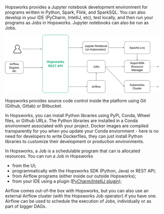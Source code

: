 Hopsworks provides a Jupyter notebook development environment for programs written in Python, Spark, Flink, and SparkSQL. You can also develop in your IDE (PyCharm, IntelliJ, etc), test locally, and then run your programs as Jobs in Hopsworks. Jupyter notebooks can also be run as Jobs.

<img src="/assets/images/concepts/dev/dev-inside.svg">


Hopsworks provides source code control inside the platform using Git (Github, Gitlab) or Bitbucket.

In Hopsworks, you can install Python libraries using PyPi, Conda, Wheel files, or Github URLs. The Python libraries are installed in a Conda environment associated with your project. Docker images are compiled transparently for you when you update your Conda enviornment - here is no need for developers to write Dockerfiles, they can just install Python libraries to customize their development or production environments.

In Hopsworks, a Job is a schedulable program that can is allocated resources. You can run a Job in Hopsworks 

* from the UI;
* programmatically with the Hopsworks SDK (Python, Java) or REST API;
* from Airflow programs (either inside our outside Hopsworks);
* from your IDE using a plugin ([PyCharm/IntelliJ plugin](https://plugins.jetbrains.com/plugin/15537-hopsworks));

Airflow comes out-of-the box with Hopsworks, but you can also use an external Airflow cluster (with the Hopsworks Job operator) if you have one. Airflow can be used to schedule the execution of Jobs, individually or as part of bigger DAGs.
